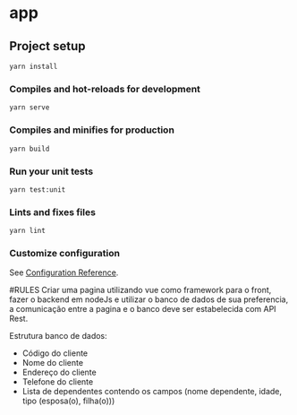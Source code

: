 # app

## Project setup
```
yarn install
```

### Compiles and hot-reloads for development
```
yarn serve
```

### Compiles and minifies for production
```
yarn build
```

### Run your unit tests
```
yarn test:unit
```

### Lints and fixes files
```
yarn lint
```

### Customize configuration
See [Configuration Reference](https://cli.vuejs.org/config/).


#RULES
Criar uma pagina utilizando vue como framework para o front, fazer o backend em nodeJs e utilizar o banco de dados de sua preferencia, a comunicação entre a pagina e o banco deve ser estabelecida com API Rest.

Estrutura banco de dados:  
- Código do cliente 
- Nome do cliente 
- Endereço do cliente 
- Telefone do cliente 
- Lista de dependentes contendo os campos (nome dependente, idade, tipo (esposa(o), filha(o)))